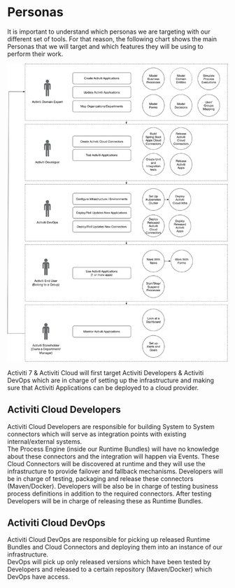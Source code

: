 # Personas

It is important to understand which personas we are targeting with our different set of tools. For that reason, the following chart shows the main Personas that we will target and which features they will be using to perform their work.

![](/assets/Activiti-Cloud-Personas.png)

Activiti 7 & Activiti Cloud will first target Activiti Developers & Activiti DevOps which are in charge of setting up the infrastructure and making sure that Activiti Applications can be deployed to a cloud provider.

## Activiti Cloud Developers

Activiti Cloud Developers are responsible for building System to System connectors which will serve as integration points with existing internal/external systems.  
The Process Engine \(inside our Runtime Bundles\) will have no knowledge about these connectors and the integration will happen via Events. These Cloud Connectors will be discovered at runtime and they will use the infrastructure to provide failover and fallback mechanisms. Developers will be in charge of testing, packaging and release these connectors \(Maven/Docker\). Developers will be also be in charge of testing business process definitions in addition to the required connectors. After testing Developers will be in charge of releasing these as Runtime Bundles.

## Activiti Cloud DevOps

Activiti Cloud DevOps are responsible for picking up released Runtime Bundles and Cloud Connectors and deploying them into an instance of our infrastructure.  
DevOps will pick up only released versions which have been tested by Developers and released to a certain repository \(Maven/Docker\) which DevOps have access.

